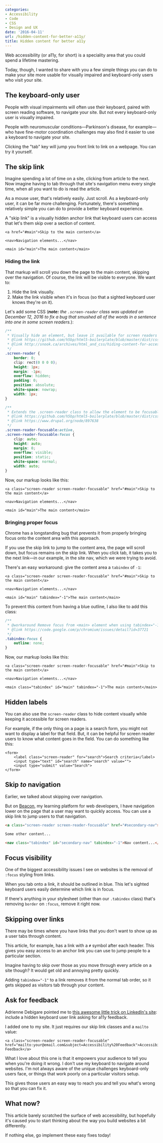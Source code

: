 ```yaml
---
categories:
- Accessibility
- Code
- CSS
- Design and UX
date: '2016-04-11'
url: /hidden-content-for-better-a11y/
title: Hidden content for better a11y
---
```


Web accessibility (or a11y, for short) is a speciality area that you could spend a lifetime mastering.

Today, though, I wanted to share with you a few simple things you can do to make your site more usable for visually impaired and keyboard-only users who visit your site.

<!--more-->

## The keyboard-only user

People with visual impairments will often use their keyboard, paired with screen reading software, to navigate your site. But not every keyboard-only user is visually impaired.

People with neuromuscular conditions&mdash;Parkinson's disease, for example&mdash;who have fine-motor coordination challenges may also find it easier to use a keyboard to navigate your site.

Clicking the "tab" key will jump you front link to link on a webpage. You can try it yourself.

## The skip link

Imagine spending a lot of time on a site, clicking from article to the next. Now imagine having to tab through that site's navigation menu every single time, when all you want to do is read the article.

As a mouse user, that's relatively easily. Just scroll. As a keyboard-only user, it can be far more challenging. Fortunately, there's something relatively simple you can do to provide a better keyboard experience.

A "skip link" is a visually hidden anchor link that keyboard users can access that let's them skip over a section of content.

```markup
<a href="#main">Skip to the main content</a>

<nav>Navigation elements...</nav>

<main id="main">The main content</main>
```

### Hiding the link

That markup will scroll you down the page to the main content, skipping over the navigation. Of course, the link will be visible to everyone. We want to:

1. Hide the link visually.
2. Make the link visible when it's in focus (so that a sighted keyboard user knows they're on it).

Let's add some CSS (***note:*** *the `.screen-reader` class was updated on December 12, 2016 to fix a bug that smushed all of the words in a sentence into one in some screen readers.*):

```css
/**
 * Visually hide an element, but leave it available for screen readers
 * @link https://github.com/h5bp/html5-boilerplate/blob/master/dist/css/main.css
 * @link http://snook.ca/archives/html_and_css/hiding-content-for-accessibility
 */
.screen-reader {
	border: 0;
	clip: rect(0 0 0 0);
	height: 1px;
	margin: -1px;
	overflow: hidden;
	padding: 0;
	position: absolute;
	white-space: nowrap;
	width: 1px;
}

/**
 * Extends the .screen-reader class to allow the element to be focusable when navigated to via the keyboard
 * @link https://github.com/h5bp/html5-boilerplate/blob/master/dist/css/main.css
 * @link https://www.drupal.org/node/897638
 */
.screen-reader-focusable:active,
.screen-reader-focusable:focus {
	clip: auto;
	height: auto;
	margin: 0;
	overflow: visible;
	position: static;
	white-space: normal;
	width: auto;
}
```

Now, our markup looks like this:

```markup
<a class="screen-reader screen-reader-focusable" href="#main">Skip to the main content</a>

<nav>Navigation elements...</nav>

<main id="main">The main content</main>
```

### Bringing proper focus

Chrome has a longstanding bug that prevents it from properly bringing focus onto the content area with this approach.

If you use the skip link to jump to the content area, the page will scroll down, but focus remains on the skip link. When you click tab, it takes you to the next link&mdash;in our example, in the site nav, which we were trying to avoid.

There's an easy workaround: give the content area a `tabindex` of `-1`:

```markup
<a class="screen-reader screen-reader-focusable" href="#main">Skip to the main content</a>

<nav>Navigation elements...</nav>

<main id="main" tabindex="-1">The main content</main>
```

To prevent this content from having a blue outline, I also like to add this class:

```css
/**
 * @workaround Remove focus from <main> element when using tabindex="-1" hack for skipnav link
 * @link https://code.google.com/p/chromium/issues/detail?id=37721
 */
.tabindex:focus {
	outline: none;
}
```

Now, our markup looks like this:

```markup
<a class="screen-reader screen-reader-focusable" href="#main">Skip to the main content</a>

<nav>Navigation elements...</nav>

<main class="tabindex" id="main" tabindex="-1">The main content</main>
```

## Hidden labels

You can also use the `screen-reader` class to hide content visually while keeping it accessible for screen readers.

For example, if the only thing on a page is a search form, you might not want to display a label for that field. But, it can be helpful for screen reader users to know what content goes in the field. You can do something like this:

```markup
<form>
    <label class="screen-reader" for="search">Search criteria</label>
    <input type="text" id="search" name="search" value="">
    <input type="submit" value="Search">
</form>
```

## Skip *to* navigation

Earlier, we talked about skipping over navigation.

But on [Beacon](http://beacon.gomakethings.com), my learning platform for web developers, I have navigation lower on the page that a user may want to quickly access. You can use a skip link to jump users to that navigation.

```html
<a class="screen-reader screen-reader-focusable" href="#secondary-nav">Skip to Course Navigation</a>

Some other content...

<nav class="tabindex" id="secondary-nav" tabindex="-1">Nav content...</nav>
```

## Focus visibility

One of the biggest accessibility issues I see on websites is the removal of `:focus` styling from links.

When you tab onto a link, it should be outlined in blue. This let's sighted keyboard users easily determine which link is in focus.

If there's anything in your stylesheet (other than our `.tabindex` class) that's removing `border` on `:focus`, remove it right now.

## Skipping over links

There may be times where you have links that you don't want to show up as a user tabs through content.

This article, for example, has a link with a `#` symbol after each header. This gives you easy access to an anchor link you can use to jump people to a particular section.

Imagine having to skip over those as you move through every article on a site though? It would get old and annoying pretty quickly.

Adding `tabindex="-1"` to a link removes it from the normal tab order, so it gets skipped as visitors tab through your content.

## Ask for feedback

Adrienne Debigare pointed me to [this awesome little trick on LinkedIn's site](https://twitter.com/adebigare/status/712368920490074113): include a hidden keyboard user link asking for a11y feedback.

I added one to my site. It just requires our skip link classes and a `mailto` value:

```markup
<a class="screen-reader screen-reader-focusable" href="mailto:your@email.com&subject=Accessibility%20Feedback">Accessibility Feedback</a>
```

What I love about this one is that it empowers your audience to tell you when you're doing it wrong. I don't use my keyboard to navigate around websites. I'm not always aware of the unique challenges keyboard-only users face, or things that work poorly on a particular visitors setup.

This gives those users an easy way to reach you and tell you what's wrong so that you can fix it.

## What now?

This article barely scratched the surface of web accessibility, but hopefully it's caused you to start thinking about the way you build websites a bit differently.

If nothing else, go implement these easy fixes today!